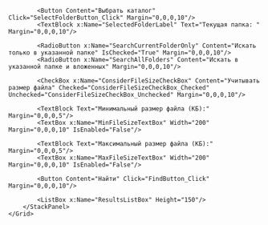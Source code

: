 <Window x:Class="FileSearchApp.MainWindow"
        xmlns="http://schemas.microsoft.com/winfx/2006/xaml/presentation"
        xmlns:x="http://schemas.microsoft.com/winfx/2006/xaml"
        Title="File Search" Height="400" Width="525">
    <Grid>
        <StackPanel Margin="10">
            <TextBlock Text="Укажите часть имени файла:" Margin="0,0,0,5"/>
            <TextBox x:Name="FileNamePartTextBox" Width="200" Margin="0,0,0,10"/>

            <Button Content="Выбрать каталог" Click="SelectFolderButton_Click" Margin="0,0,0,10"/>
            <TextBlock x:Name="SelectedFolderLabel" Text="Текущая папка: " Margin="0,0,0,10"/>

            <RadioButton x:Name="SearchCurrentFolderOnly" Content="Искать только в указанной папке" IsChecked="True" Margin="0,0,0,10"/>
            <RadioButton x:Name="SearchAllFolders" Content="Искать в указанной папке и вложенных" Margin="0,0,0,10"/>

            <CheckBox x:Name="ConsiderFileSizeCheckBox" Content="Учитывать размер файла" Checked="ConsiderFileSizeCheckBox_Checked" Unchecked="ConsiderFileSizeCheckBox_Unchecked" Margin="0,0,0,10"/>

            <TextBlock Text="Минимальный размер файла (КБ):" Margin="0,0,0,5"/>
            <TextBox x:Name="MinFileSizeTextBox" Width="200" Margin="0,0,0,10" IsEnabled="False"/>

            <TextBlock Text="Максимальный размер файла (КБ):" Margin="0,0,0,5"/>
            <TextBox x:Name="MaxFileSizeTextBox" Width="200" Margin="0,0,0,10" IsEnabled="False"/>

            <Button Content="Найти" Click="FindButton_Click" Margin="0,0,0,10"/>

            <ListBox x:Name="ResultsListBox" Height="150"/>
        </StackPanel>
    </Grid>
</Window>

